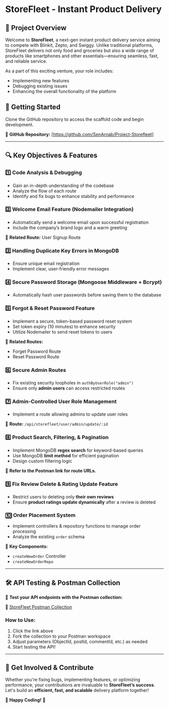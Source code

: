 # StoreFleet - Instant Product Delivery

## 🚀 Project Overview
Welcome to **StoreFleet**, a next-gen instant product delivery service aiming to compete with Blinkit, Zepto, and Swiggy. Unlike traditional platforms, StoreFleet delivers not only food and groceries but also a wide range of products like smartphones and other essentials—ensuring seamless, fast, and reliable service.

As a part of this exciting venture, your role includes:
- Implementing new features
- Debugging existing issues
- Enhancing the overall functionality of the platform

## 📂 Getting Started
Clone the GitHub repository to access the scaffold code and begin development.

🔗 **GitHub Repository:** [https://github.com/SenArnab/Project-Storefleet]

---
## 🔍 Key Objectives & Features
### 1️⃣ Code Analysis & Debugging
- Gain an in-depth understanding of the codebase
- Analyze the flow of each route
- Identify and fix bugs to enhance stability and performance

### 2️⃣ Welcome Email Feature (Nodemailer Integration)
- Automatically send a welcome email upon successful registration
- Include the company’s brand logo and a warm greeting


📌 **Related Route:** User Signup Route

### 3️⃣ Handling Duplicate Key Errors in MongoDB
- Ensure unique email registration
- Implement clear, user-friendly error messages


### 4️⃣ Secure Password Storage (Mongoose Middleware + Bcrypt)
- Automatically hash user passwords before saving them to the database

### 5️⃣ Forgot & Reset Password Feature
- Implement a secure, token-based password reset system
- Set token expiry (10 minutes) to enhance security
- Utilize Nodemailer to send reset tokens to users

📌 **Related Routes:**
- Forget Password Route
- Reset Password Route


### 6️⃣ Secure Admin Routes
- Fix existing security loopholes in `authByUserRole("admin")`
- Ensure only **admin users** can access restricted routes

### 7️⃣ Admin-Controlled User Role Management
- Implement a route allowing admins to update user roles

📌 **Route:** `/api/storefleet/user/admin/update/:id`

### 8️⃣ Product Search, Filtering, & Pagination
- Implement MongoDB **regex search** for keyword-based queries
- Use MongoDB **limit method** for efficient pagination
- Design custom filtering logic

📌 **Refer to the Postman link for route URLs.**

### 9️⃣ Fix Review Delete & Rating Update Feature
- Restrict users to deleting only **their own reviews**
- Ensure **product ratings update dynamically** after a review is deleted

### 🔟 Order Placement System
- Implement controllers & repository functions to manage order processing
- Analyze the existing `order` schema

📌 **Key Components:**
- `createNewOrder` Controller
- `createNewOrderRepo`

---
## 🛠 API Testing & Postman Collection
📌 **Test your API endpoints with the Postman collection:**

🔗 [StoreFleet Postman Collection](https://www.postman.com/prayrit/workspace/storefleet/collection/26789165-4d015bc6-c27e-4696-950c-6bd0e7cb0426?action=share&creator=26789165)

### How to Use:
1. Click the link above
2. Fork the collection to your Postman workspace
3. Adjust parameters (ObjectId, postId, commentId, etc.) as needed
4. Start testing the API!

---
## 🚀 Get Involved & Contribute
Whether you're fixing bugs, implementing features, or optimizing performance, your contributions are invaluable to **StoreFleet’s success**. Let's build an **efficient, fast, and scalable** delivery platform together!

🎯 **Happy Coding!** 🚀

